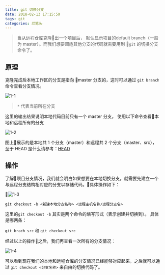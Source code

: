 ```yaml
---
title: git 切换分支
date: 2018-02-13 17:15:50
tags: git
categories: 烂笔头
---
```


> 当从远程仓库克隆出一个项目后， 默认显示项目的default branch（一般为 master）。而我们想要调适其他分支的代码就需要用到 `git` 的切换分支命令了。

<!-- more -->

## **原理**

克隆完成后本地工作区的分支是指向 master 分支的，这时可以通过 `git branch` 命令查看分支情况。

![1-1 ](http://myblog-static.oss-cn-beijing.aliyuncs.com/post-imgs/git%20%E5%88%87%E6%8D%A2%E5%88%86%E6%94%AF/1-1.png?x-oss-process=style/blogImg-watermark)

> `*` 代表当前所在分支

这里的输出结果说明本地代码目前只有一个 master 分支， 使用以下命令查看本地和远程所有的分支

![1-2 ](http://myblog-static.oss-cn-beijing.aliyuncs.com/post-imgs/git%20%E5%88%87%E6%8D%A2%E5%88%86%E6%94%AF/1-2.png?x-oss-process=style/blogImg-watermark)


图上展示的是本地共 1 个分支（master）和远程共 2 个分支（master、src），至于 HEAD 是什么请参考：[HEAD](https://www.liaoxuefeng.com/wiki/0013739516305929606dd18361248578c67b8067c8c017b000/001375840038939c291467cc7c747b1810aab2fb8863508000)


## **操作**

了解项目分支情况，我们就会明白如果想要在本地切换分支，就需要先建立一个与远程分支结构相对应的分支以存储代码。具体操作如下：

![1-3 ](http://myblog-static.oss-cn-beijing.aliyuncs.com/post-imgs/git%20%E5%88%87%E6%8D%A2%E5%88%86%E6%94%AF/1-3.png?x-oss-process=style/blogImg-watermark)

`git checkout -b <新建本地分支名称> <远程主机名称/远程分支名>`

这里的`git checkout -b` 其实是两个命令的缩写形式（表示创建并切换到）。 具体是哪两条：

`git brach src` 和 `git checkout src`

经过以上的操作之后，我们再查看一次所有的分支情况：

![1-4 ](http://myblog-static.oss-cn-beijing.aliyuncs.com/post-imgs/git%20%E5%88%87%E6%8D%A2%E5%88%86%E6%94%AF/1-4.png?x-oss-process=style/blogImg-watermark)

可以看到现在我们的本地和远程仓库的分支情况已经能够对应起来，之后就可以通过 `git checkout <分支名称>` 来自由的切换代码了。


